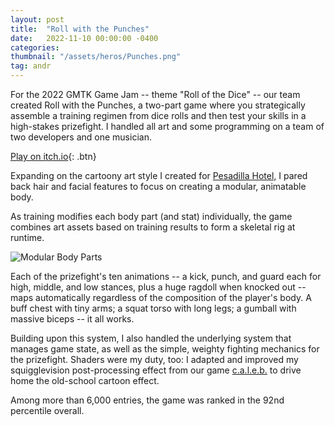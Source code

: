 ```yaml
---
layout: post
title:  "Roll with the Punches"
date:   2022-11-10 00:00:00 -0400
categories: 
thumbnail: "/assets/heros/Punches.png"
tag: andr
---
```

For the 2022 GMTK Game Jam -- theme "Roll of the Dice" -- our team created Roll with the Punches, a two-part game where you strategically assemble a training regimen from dice rolls and then test your skills in a high-stakes prizefight. I handled all art and some programming on a team of two developers and one musician.

[Play on itch.io](https://gardosj.itch.io/roll-with-the-punches){: .btn}

Expanding on the cartoony art style I created for [Pesadilla Hotel,](https://robertbuckley.itch.io/pesadilla-hotel) I pared back hair and facial features to focus on creating a modular, animatable body. 

As training modifies each body part (and stat) individually, the game combines art assets based on training results to form a skeletal rig at runtime.

![Modular Body Parts](/assets/punches/Body%20Parts.png)

Each of the prizefight's ten animations -- a kick, punch, and guard each for high, middle, and low stances, plus a huge ragdoll when knocked out -- maps automatically regardless of the composition of the player's body. A buff chest with tiny arms; a squat torso with long legs; a gumball with massive biceps -- it all works.

Building upon this system, I also handled the underlying system that manages game state, as well as the simple, weighty fighting mechanics for the prizefight. Shaders were my duty, too: I adapted and improved my squigglevision post-processing effect from our game [c.a.l.e.b.](https://robertbuckley.itch.io/caleb) to drive home the old-school cartoon effect.

Among more than 6,000 entries, the game was ranked in the 92nd percentile overall.